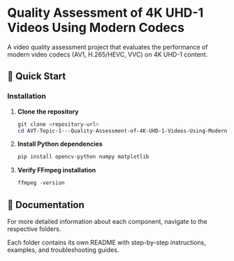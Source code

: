# Quality Assessment of 4K UHD-1 Videos Using Modern Codecs

A video quality assessment project that evaluates the performance of modern video codecs (AV1, H.265/HEVC, VVC) on 4K UHD-1 content.

## 🚀 Quick Start

### Installation

1. **Clone the repository**
   ```powershell
   git clone <repository-url>
   cd AVT-Topic-1---Quality-Assessment-of-4K-UHD-1-Videos-Using-Modern-Codecs
   ```

2. **Install Python dependencies**
   ```powershell
   pip install opencv-python numpy matplotlib
   ```

3. **Verify FFmpeg installation**
   ```powershell
   ffmpeg -version
   ```

## 📁 Documentation

For more detailed information about each component, navigate to the respective folders.

Each folder contains its own README with step-by-step instructions, examples, and troubleshooting guides.
